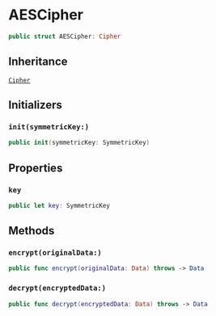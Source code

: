 # AESCipher

``` swift
public struct AESCipher: Cipher 
```

## Inheritance

[`Cipher`](./Cipher)

## Initializers

### `init(symmetricKey:)`

``` swift
public init(symmetricKey: SymmetricKey) 
```

## Properties

### `key`

``` swift
public let key: SymmetricKey
```

## Methods

### `encrypt(originalData:)`

``` swift
public func encrypt(originalData: Data) throws -> Data 
```

### `decrypt(encryptedData:)`

``` swift
public func decrypt(encryptedData: Data) throws -> Data 
```
